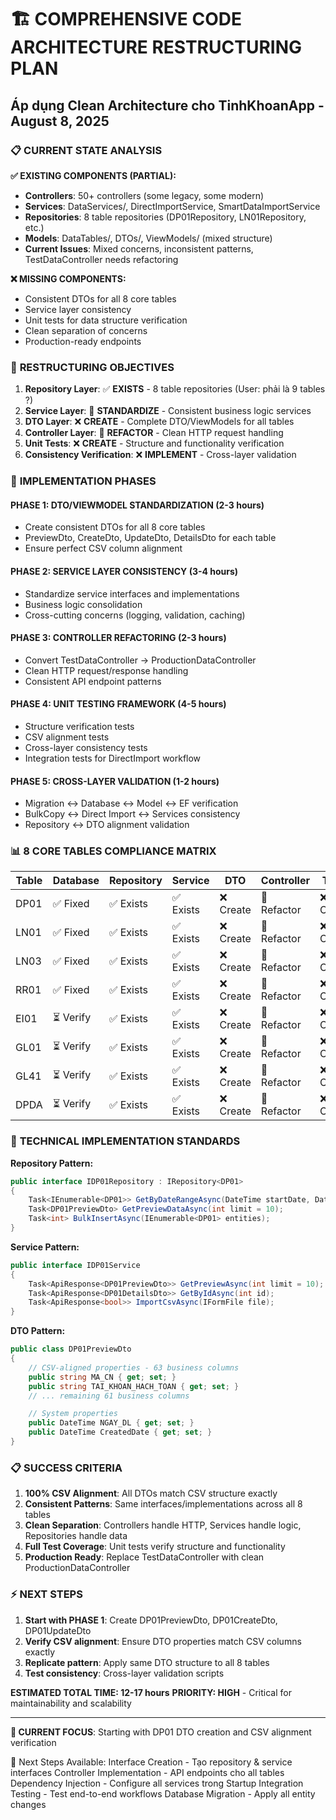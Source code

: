 # 🏗️ COMPREHENSIVE CODE ARCHITECTURE RESTRUCTURING PLAN

## Áp dụng Clean Architecture cho TinhKhoanApp - August 8, 2025

### 📋 **CURRENT STATE ANALYSIS**

**✅ EXISTING COMPONENTS (PARTIAL):**

-   **Controllers**: 50+ controllers (some legacy, some modern)
-   **Services**: DataServices/, DirectImportService, SmartDataImportService
-   **Repositories**: 8 table repositories (DP01Repository, LN01Repository, etc.)
-   **Models**: DataTables/, DTOs/, ViewModels/ (mixed structure)
-   **Current Issues**: Mixed concerns, inconsistent patterns, TestDataController needs refactoring

**❌ MISSING COMPONENTS:**

-   Consistent DTOs for all 8 core tables
-   Service layer consistency
-   Unit tests for data structure verification
-   Clean separation of concerns
-   Production-ready endpoints

### 🎯 **RESTRUCTURING OBJECTIVES**

1. **Repository Layer**: ✅ **EXISTS** - 8 table repositories (User: phải là 9 tables ?)
2. **Service Layer**: 🔄 **STANDARDIZE** - Consistent business logic services
3. **DTO Layer**: ❌ **CREATE** - Complete DTO/ViewModels for all tables
4. **Controller Layer**: 🔄 **REFACTOR** - Clean HTTP request handling
5. **Unit Tests**: ❌ **CREATE** - Structure and functionality verification
6. **Consistency Verification**: ❌ **IMPLEMENT** - Cross-layer validation

### 🚀 **IMPLEMENTATION PHASES**

#### **PHASE 1: DTO/VIEWMODEL STANDARDIZATION (2-3 hours)**

-   Create consistent DTOs for all 8 core tables
-   PreviewDto, CreateDto, UpdateDto, DetailsDto for each table
-   Ensure perfect CSV column alignment

#### **PHASE 2: SERVICE LAYER CONSISTENCY (3-4 hours)**

-   Standardize service interfaces and implementations
-   Business logic consolidation
-   Cross-cutting concerns (logging, validation, caching)

#### **PHASE 3: CONTROLLER REFACTORING (2-3 hours)**

-   Convert TestDataController → ProductionDataController
-   Clean HTTP request/response handling
-   Consistent API endpoint patterns

#### **PHASE 4: UNIT TESTING FRAMEWORK (4-5 hours)**

-   Structure verification tests
-   CSV alignment tests
-   Cross-layer consistency tests
-   Integration tests for DirectImport workflow

#### **PHASE 5: CROSS-LAYER VALIDATION (1-2 hours)**

-   Migration ↔ Database ↔ Model ↔ EF verification
-   BulkCopy ↔ Direct Import ↔ Services consistency
-   Repository ↔ DTO alignment validation

### 📊 **8 CORE TABLES COMPLIANCE MATRIX**

| Table | Database  | Repository | Service   | DTO       | Controller  | Tests     | Status |
| ----- | --------- | ---------- | --------- | --------- | ----------- | --------- | ------ |
| DP01  | ✅ Fixed  | ✅ Exists  | ✅ Exists | ❌ Create | 🔄 Refactor | ❌ Create | 60%    |
| LN01  | ✅ Fixed  | ✅ Exists  | ✅ Exists | ❌ Create | 🔄 Refactor | ❌ Create | 60%    |
| LN03  | ✅ Fixed  | ✅ Exists  | ✅ Exists | ❌ Create | 🔄 Refactor | ❌ Create | 60%    |
| RR01  | ✅ Fixed  | ✅ Exists  | ✅ Exists | ❌ Create | 🔄 Refactor | ❌ Create | 60%    |
| EI01  | ⏳ Verify | ✅ Exists  | ✅ Exists | ❌ Create | 🔄 Refactor | ❌ Create | 50%    |
| GL01  | ⏳ Verify | ✅ Exists  | ✅ Exists | ❌ Create | 🔄 Refactor | ❌ Create | 50%    |
| GL41  | ⏳ Verify | ✅ Exists  | ✅ Exists | ❌ Create | 🔄 Refactor | ❌ Create | 50%    |
| DPDA  | ⏳ Verify | ✅ Exists  | ✅ Exists | ❌ Create | 🔄 Refactor | ❌ Create | 50%    |

### 🔧 **TECHNICAL IMPLEMENTATION STANDARDS**

**Repository Pattern:**

```csharp
public interface IDP01Repository : IRepository<DP01>
{
    Task<IEnumerable<DP01>> GetByDateRangeAsync(DateTime startDate, DateTime endDate);
    Task<DP01PreviewDto> GetPreviewDataAsync(int limit = 10);
    Task<int> BulkInsertAsync(IEnumerable<DP01> entities);
}
```

**Service Pattern:**

```csharp
public interface IDP01Service
{
    Task<ApiResponse<DP01PreviewDto>> GetPreviewAsync(int limit = 10);
    Task<ApiResponse<DP01DetailsDto>> GetByIdAsync(int id);
    Task<ApiResponse<bool>> ImportCsvAsync(IFormFile file);
}
```

**DTO Pattern:**

```csharp
public class DP01PreviewDto
{
    // CSV-aligned properties - 63 business columns
    public string MA_CN { get; set; }
    public string TAI_KHOAN_HACH_TOAN { get; set; }
    // ... remaining 61 business columns

    // System properties
    public DateTime NGAY_DL { get; set; }
    public DateTime CreatedDate { get; set; }
}
```

### 📋 **SUCCESS CRITERIA**

1. **100% CSV Alignment**: All DTOs match CSV structure exactly
2. **Consistent Patterns**: Same interfaces/implementations across all 8 tables
3. **Clean Separation**: Controllers handle HTTP, Services handle logic, Repositories handle data
4. **Full Test Coverage**: Unit tests verify structure and functionality
5. **Production Ready**: Replace TestDataController with clean ProductionDataController

### ⚡ **NEXT STEPS**

1. **Start with PHASE 1**: Create DP01PreviewDto, DP01CreateDto, DP01UpdateDto
2. **Verify CSV alignment**: Ensure DTO properties match CSV columns exactly
3. **Replicate pattern**: Apply same DTO structure to all 8 tables
4. **Test consistency**: Cross-layer validation scripts

**ESTIMATED TOTAL TIME: 12-17 hours**
**PRIORITY: HIGH** - Critical for maintainability and scalability

---

**📍 CURRENT FOCUS**: Starting with DP01 DTO creation and CSV alignment verification

🚀 Next Steps Available:
Interface Creation - Tạo repository & service interfaces
Controller Implementation - API endpoints cho all tables
Dependency Injection - Configure all services trong Startup
Integration Testing - Test end-to-end workflows
Database Migration - Apply all entity changes
